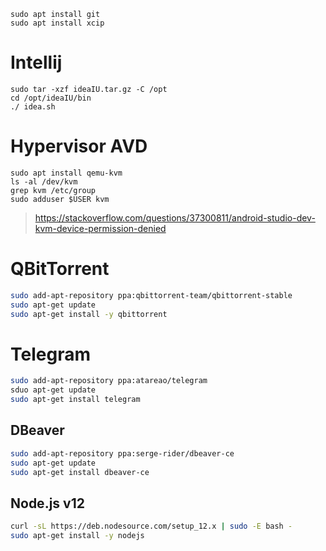 

```
sudo apt install git
sudo apt install xcip
```

# Intellij

```
sudo tar -xzf ideaIU.tar.gz -C /opt
cd /opt/ideaIU/bin
./ idea.sh
```

# Hypervisor AVD

```
sudo apt install qemu-kvm
ls -al /dev/kvm
grep kvm /etc/group
sudo adduser $USER kvm
```

> https://stackoverflow.com/questions/37300811/android-studio-dev-kvm-device-permission-denied

# QBitTorrent

```bash
sudo add-apt-repository ppa:qbittorrent-team/qbittorrent-stable
sudo apt-get update
sudo apt-get install -y qbittorrent
```

# Telegram

```bash
sudo add-apt-repository ppa:atareao/telegram
sduo apt-get update
sudo apt-get install telegram
```

## DBeaver

```bash
sudo add-apt-repository ppa:serge-rider/dbeaver-ce
sudo apt-get update
sudo apt-get install dbeaver-ce
```

## Node.js v12

```bash
curl -sL https://deb.nodesource.com/setup_12.x | sudo -E bash -
sudo apt-get install -y nodejs
```

